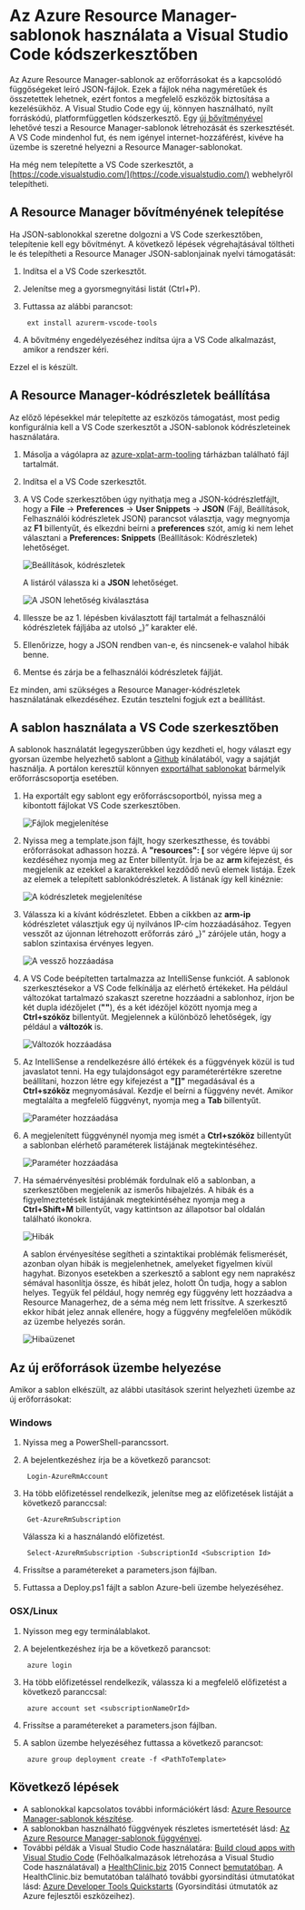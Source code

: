 <properties
   pageTitle="A VS Code használata a Resource Manager-sablonokkal | Microsoft Azure"
   description="Ez a cikk bemutatja, hogyan állítható be a Visual Studio Code az Azure Resource Manager-sablonok létrehozására."
   services="azure-resource-manager"
   documentationCenter="na"
   authors="cmatskas"
   manager="timlt"
   editor="tysonn"/>

<tags
   ms.service="azure-resource-manager"
   ms.devlang="na"
   ms.topic="get-started-article"
   ms.tgt_pltfrm="na"
   ms.workload="na"
   ms.date="09/26/2016"
   ms.author="chmatsk;tomfitz"/>


# Az Azure Resource Manager-sablonok használata a Visual Studio Code kódszerkesztőben

Az Azure Resource Manager-sablonok az erőforrásokat és a kapcsolódó függőségeket leíró JSON-fájlok. Ezek a fájlok néha nagyméretűek és összetettek lehetnek, ezért fontos a megfelelő eszközök biztosítása a kezelésükhöz. A Visual Studio Code egy új, könnyen használható, nyílt forráskódú, platformfüggetlen kódszerkesztő. Egy [új bővítményével](https://marketplace.visualstudio.com/items?itemName=msazurermtools.azurerm-vscode-tools) lehetővé teszi a Resource Manager-sablonok létrehozását és szerkesztését. A VS Code mindenhol fut, és nem igényel internet-hozzáférést, kivéve ha üzembe is szeretné helyezni a Resource Manager-sablonokat.

Ha még nem telepítette a VS Code szerkesztőt, a [https://code.visualstudio.com/](https://code.visualstudio.com/) webhelyről telepítheti.

## A Resource Manager bővítményének telepítése

Ha JSON-sablonokkal szeretne dolgozni a VS Code szerkesztőben, telepítenie kell egy bővítményt. A következő lépések végrehajtásával töltheti le és telepítheti a Resource Manager JSON-sablonjainak nyelvi támogatását:

1. Indítsa el a VS Code szerkesztőt. 
2. Jelenítse meg a gyorsmegnyitási listát (Ctrl+P). 
3. Futtassa az alábbi parancsot: 

        ext install azurerm-vscode-tools

4. A bővítmény engedélyezéséhez indítsa újra a VS Code alkalmazást, amikor a rendszer kéri. 

 Ezzel el is készült.

## A Resource Manager-kódrészletek beállítása

Az előző lépésekkel már telepítette az eszközös támogatást, most pedig konfigurálnia kell a VS Code szerkesztőt a JSON-sablonok kódrészleteinek használatára.

1. Másolja a vágólapra az [azure-xplat-arm-tooling](https://raw.githubusercontent.com/Azure/azure-xplat-arm-tooling/master/VSCode/armsnippets.json) tárházban található fájl tartalmát.
2. Indítsa el a VS Code szerkesztőt. 
3. A VS Code szerkesztőben úgy nyithatja meg a JSON-kódrészletfájlt, hogy a **File** -> **Preferences** -> **User Snippets** -> **JSON** (Fájl, Beállítások, Felhasználói kódrészletek JSON) parancsot választja, vagy megnyomja az **F1** billentyűt, és elkezdni beírni a **preferences** szót, amíg ki nem lehet választani a **Preferences: Snippets** (Beállítások: Kódrészletek) lehetőséget.

    ![Beállítások, kódrészletek](./media/resource-manager-vs-code/preferences-snippets.png)

    A listáról válassza ki a **JSON** lehetőséget.

    ![A JSON lehetőség kiválasztása](./media/resource-manager-vs-code/select-json.png)

4. Illessze be az 1. lépésben kiválasztott fájl tartalmát a felhasználói kódrészletek fájljába az utolsó „}” karakter elé. 
5. Ellenőrizze, hogy a JSON rendben van-e, és nincsenek-e valahol hibák benne. 
6. Mentse és zárja be a felhasználói kódrészletek fájlját.

Ez minden, ami szükséges a Resource Manager-kódrészletek használatának elkezdéséhez. Ezután tesztelni fogjuk ezt a beállítást.

## A sablon használata a VS Code szerkesztőben

A sablonok használatát legegyszerűbben úgy kezdheti el, hogy választ egy gyorsan üzembe helyezhető sablont a [Github](https://github.com/Azure/azure-quickstart-templates) kínálatából, vagy a sajátját használja. A portálon keresztül könnyen [exportálhat sablonokat](resource-manager-export-template.md) bármelyik erőforráscsoportja esetében. 

1. Ha exportált egy sablont egy erőforráscsoportból, nyissa meg a kibontott fájlokat VS Code szerkesztőben.

    ![Fájlok megjelenítése](./media/resource-manager-vs-code/show-files.png)

2. Nyissa meg a template.json fájlt, hogy szerkeszthesse, és további erőforrásokat adhasson hozzá. A **"resources": [** sor végére lépve új sor kezdéséhez nyomja meg az Enter billentyűt. Írja be az **arm** kifejezést, és megjelenik az ezekkel a karakterekkel kezdődő nevű elemek listája. Ezek az elemek a telepített sablonkódrészletek. A listának így kell kinéznie: 

    ![A kódrészletek megjelenítése](./media/resource-manager-vs-code/type-snippets.png)

3. Válassza ki a kívánt kódrészletet. Ebben a cikkben az **arm-ip** kódrészletet választjuk egy új nyilvános IP-cím hozzáadásához. Tegyen vesszőt az újonnan létrehozott erőforrás záró „}” zárójele után, hogy a sablon szintaxisa érvényes legyen.

     ![A vessző hozzáadása](./media/resource-manager-vs-code/add-comma.png)

4. A VS Code beépítetten tartalmazza az IntelliSense funkciót. A sablonok szerkesztésekor a VS Code felkínálja az elérhető értékeket. Ha például változókat tartalmazó szakaszt szeretne hozzáadni a sablonhoz, írjon be két dupla idézőjelet (**""**), és a két idézőjel között nyomja meg a **Ctrl+szóköz** billentyűt. Megjelennek a különböző lehetőségek, így például a **változók** is.

    ![Változók hozzáadása](./media/resource-manager-vs-code/add-variables.png)

5. Az IntelliSense a rendelkezésre álló értékek és a függvények közül is tud javaslatot tenni. Ha egy tulajdonságot egy paraméterértékre szeretne beállítani, hozzon létre egy kifejezést a **"[]"** megadásával és a **Ctrl+szóköz** megnyomásával. Kezdje el beírni a függvény nevét. Amikor megtalálta a megfelelő függvényt, nyomja meg a **Tab** billentyűt.

    ![Paraméter hozzáadása](./media/resource-manager-vs-code/select-parameters.png)

6. A megjelenített függvénynél nyomja meg ismét a **Ctrl+szóköz** billentyűt a sablonban elérhető paraméterek listájának megtekintéséhez.

    ![Paraméter hozzáadása](./media/resource-manager-vs-code/select-avail-parameters.png)

7. Ha sémaérvényesítési problémák fordulnak elő a sablonban, a szerkesztőben megjelenik az ismerős hibajelzés. A hibák és a figyelmeztetések listájának megtekintéséhez nyomja meg a **Ctrl+Shift+M** billentyűt, vagy kattintson az állapotsor bal oldalán található ikonokra.

    ![Hibák](./media/resource-manager-vs-code/errors.png)

    A sablon érvényesítése segítheti a szintaktikai problémák felismerését, azonban olyan hibák is megjelenhetnek, amelyeket figyelmen kívül hagyhat. Bizonyos esetekben a szerkesztő a sablont egy nem naprakész sémával hasonlítja össze, és hibát jelez, holott Ön tudja, hogy a sablon helyes. Tegyük fel például, hogy nemrég egy függvény lett hozzáadva a Resource Managerhez, de a séma még nem lett frissítve. A szerkesztő ekkor hibát jelez annak ellenére, hogy a függvény megfelelően működik az üzembe helyezés során.

    ![Hibaüzenet](./media/resource-manager-vs-code/unrecognized-function.png)

## Az új erőforrások üzembe helyezése

Amikor a sablon elkészült, az alábbi utasítások szerint helyezheti üzembe az új erőforrásokat: 

### Windows

1. Nyissa meg a PowerShell-parancssort. 
2. A bejelentkezéshez írja be a következő parancsot: 

        Login-AzureRmAccount 

3. Ha több előfizetéssel rendelkezik, jelenítse meg az előfizetések listáját a következő paranccsal:

        Get-AzureRmSubscription

    Válassza ki a használandó előfizetést.
   
        Select-AzureRmSubscription -SubscriptionId <Subscription Id>

4. Frissítse a paramétereket a parameters.json fájlban.
5. Futtassa a Deploy.ps1 fájlt a sablon Azure-beli üzembe helyezéséhez.

### OSX/Linux

1. Nyisson meg egy terminálablakot. 
2. A bejelentkezéshez írja be a következő parancsot:

        azure login 

3. Ha több előfizetéssel rendelkezik, válassza ki a megfelelő előfizetést a következő paranccsal:

        azure account set <subscriptionNameOrId> 

4. Frissítse a paramétereket a parameters.json fájlban.
5. A sablon üzembe helyezéséhez futtassa a következő parancsot:

        azure group deployment create -f <PathToTemplate> 

## Következő lépések

- A sablonokkal kapcsolatos további információkért lásd: [Azure Resource Manager-sablonok készítése](resource-group-authoring-templates.md).
- A sablonokban használható függvények részletes ismertetését lásd: [Az Azure Resource Manager-sablonok függvényei](resource-group-template-functions.md).
- További példák a Visual Studio Code használatára: [Build cloud apps with Visual Studio Code](https://github.com/Microsoft/HealthClinic.biz/wiki/Build-cloud-apps-with-Visual-Studio-Code) (Felhőalkalmazások létrehozása a Visual Studio Code használatával) a [HealthClinic.biz](https://github.com/Microsoft/HealthClinic.biz) 2015 Connect [bemutatóban](https://blogs.msdn.microsoft.com/visualstudio/2015/12/08/connectdemos-2015-healthclinic-biz/). A HealthClinic.biz bemutatóban található további gyorsindítási útmutatókat lásd: [Azure Developer Tools Quickstarts](https://github.com/Microsoft/HealthClinic.biz/wiki/Azure-Developer-Tools-Quickstarts) (Gyorsindítási útmutatók az Azure fejlesztői eszközeihez).



<!--HONumber=Sep16_HO4-->


